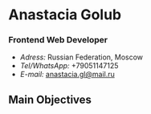 # Anastacia Golub

### Frontend Web Developer

* *Adress:* Russian Federation, Moscow
* *Tel/WhatsApp:* +79051147125                                  
* *E-mail:* anastacia.gl@mail.ru 

## Main Objectives 
